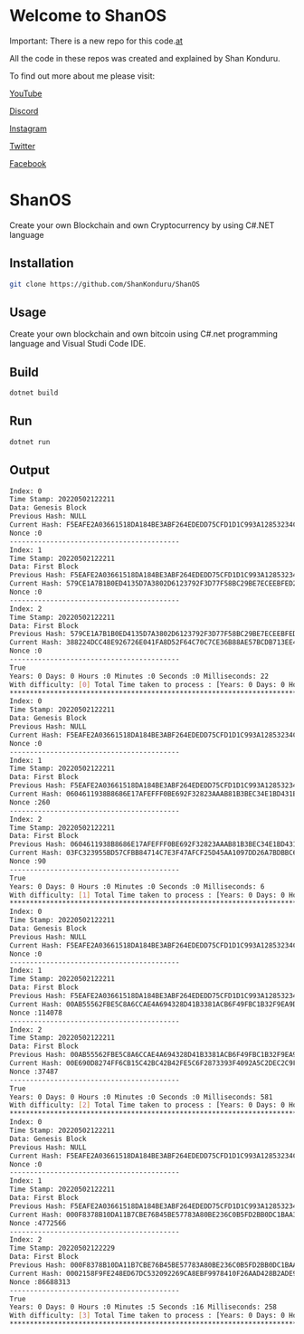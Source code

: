# Welcome to ShanOS

Important: There is a new repo for this code.[at](https://github.com/ShanKonduru/ShanOS)

All the code in these repos was created and explained by Shan Konduru.

To find out more about me please visit:

[YouTube](https://www.youtube.com/channel/UCZcBzXatMG9sLhg-dYHGSxQ)

[Discord](https://discord.gg/tm6ET8Fy)

[Instagram](https://www.instagram.com/shankonduru/)

[Twitter](https://twitter.com/ShanKonduru)

[Facebook](https://www.facebook.com/shan.konduru/)

# ShanOS

Create your own Blockchain and own Cryptocurrency by using C#.NET language

## Installation
```sh
git clone https://github.com/ShanKonduru/ShanOS
```

## Usage

Create your own blockchain and own bitcoin using C#.net programming language and Visual Studi Code IDE.

## Build
```sh
dotnet build 
```
## Run
```sh
dotnet run
```
## Output
```sh
Index: 0
Time Stamp: 20220502122211
Data: Genesis Block
Previous Hash: NULL
Current Hash: F5EAFE2A03661518DA184BE3ABF264EDEDD75CFD1D1C993A12853234CBB
Nonce :0
------------------------------------------
Index: 1
Time Stamp: 20220502122211
Data: First Block
Previous Hash: F5EAFE2A03661518DA184BE3ABF264EDEDD75CFD1D1C993A12853234CBB
Current Hash: 579CE1A7B1B0ED4135D7A3802D6123792F3D77F58BC29BE7ECEEBFED22C67B
Nonce :0
------------------------------------------
Index: 2
Time Stamp: 20220502122211
Data: First Block
Previous Hash: 579CE1A7B1B0ED4135D7A3802D6123792F3D77F58BC29BE7ECEEBFED22C67B
Current Hash: 388224DCC48E926726E041FA8D52F64C70C7CE36B88AE57BCDB713EE41BB8052
Nonce :0
------------------------------------------
True
Years: 0 Days: 0 Hours :0 Minutes :0 Seconds :0 Milliseconds: 22
With difficulty: [0] Total Time taken to process : [Years: 0 Days: 0 Hours :0 Minutes :0 Seconds :0 Milliseconds: 22]
***********************************************************************
Index: 0
Time Stamp: 20220502122211
Data: Genesis Block
Previous Hash: NULL
Current Hash: F5EAFE2A03661518DA184BE3ABF264EDEDD75CFD1D1C993A12853234CBB
Nonce :0
------------------------------------------
Index: 1
Time Stamp: 20220502122211
Data: First Block
Previous Hash: F5EAFE2A03661518DA184BE3ABF264EDEDD75CFD1D1C993A12853234CBB
Current Hash: 0604611938B8686E17AFEFFF0BE692F32823AAAB81B3BEC34E1BD431BAC
Nonce :260
------------------------------------------
Index: 2
Time Stamp: 20220502122211
Data: First Block
Previous Hash: 0604611938B8686E17AFEFFF0BE692F32823AAAB81B3BEC34E1BD431BAC
Current Hash: 03FC323955BD57CFBB84714C7E3F47AFCF25D45AA1097DD26A7BDBBC6A11F
Nonce :90
------------------------------------------
True
Years: 0 Days: 0 Hours :0 Minutes :0 Seconds :0 Milliseconds: 6
With difficulty: [1] Total Time taken to process : [Years: 0 Days: 0 Hours :0 Minutes :0 Seconds :0 Milliseconds: 6]
***********************************************************************
Index: 0
Time Stamp: 20220502122211
Data: Genesis Block
Previous Hash: NULL
Current Hash: F5EAFE2A03661518DA184BE3ABF264EDEDD75CFD1D1C993A12853234CBB
Nonce :0
------------------------------------------
Index: 1
Time Stamp: 20220502122211
Data: First Block
Previous Hash: F5EAFE2A03661518DA184BE3ABF264EDEDD75CFD1D1C993A12853234CBB
Current Hash: 00AB55562FBE5C8A6CCAE4A694328D41B3381ACB6F49FBC1B32F9EA9D1213
Nonce :114078
------------------------------------------
Index: 2
Time Stamp: 20220502122211
Data: First Block
Previous Hash: 00AB55562FBE5C8A6CCAE4A694328D41B3381ACB6F49FBC1B32F9EA9D1213
Current Hash: 00E690D8274FF6CB15C42BC42B42FE5C6F2873393F4092A5C2DEC2C9FF29
Nonce :37487
------------------------------------------
True
Years: 0 Days: 0 Hours :0 Minutes :0 Seconds :0 Milliseconds: 581
With difficulty: [2] Total Time taken to process : [Years: 0 Days: 0 Hours :0 Minutes :0 Seconds :0 Milliseconds: 581]
***********************************************************************
Index: 0
Time Stamp: 20220502122211
Data: Genesis Block
Previous Hash: NULL
Current Hash: F5EAFE2A03661518DA184BE3ABF264EDEDD75CFD1D1C993A12853234CBB
Nonce :0
------------------------------------------
Index: 1
Time Stamp: 20220502122211
Data: First Block
Previous Hash: F5EAFE2A03661518DA184BE3ABF264EDEDD75CFD1D1C993A12853234CBB
Current Hash: 000F8378B10DA11B7CBE76B45BE57783A80BE236C0B5FD2BB0DC1BAA3FCE
Nonce :4772566
------------------------------------------
Index: 2
Time Stamp: 20220502122229
Data: First Block
Previous Hash: 000F8378B10DA11B7CBE76B45BE57783A80BE236C0B5FD2BB0DC1BAA3FCE
Current Hash: 0002158F9FE248ED67DC532092269CA8EBF9978410F26AAD428B2ADE9E74
Nonce :86688313
------------------------------------------
True
Years: 0 Days: 0 Hours :0 Minutes :5 Seconds :16 Milliseconds: 258
With difficulty: [3] Total Time taken to process : [Years: 0 Days: 0 Hours :0 Minutes :5 Seconds :16 Milliseconds: 258]
***********************************************************************
```
